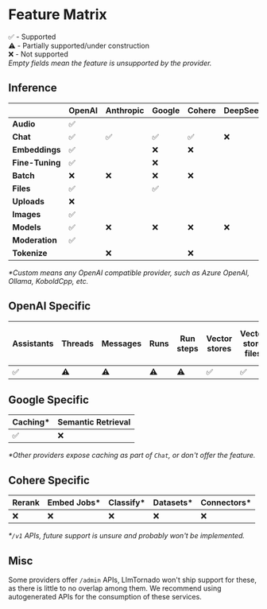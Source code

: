# Feature Matrix

✅ - Supported  
⚠️ - Partially supported/under construction  
❌ - Not supported  
_Empty fields mean the feature is unsupported by the provider._

## Inference

|               | OpenAI | Anthropic | Google | Cohere | DeepSeek | Groq | xAI | Custom* |
|-------|-----------|-----------|-----------| -----------| -----------| -----------| -----------| -----------|
|**Audio**      | ✅ |    |     |     |   |     |     |     |
|**Chat**       | ✅ | ✅ | ✅ | ✅ | ❌ | ✅ | ❌ |  ✅ |
|**Embeddings** | ✅ |    | ❌  | ❌ |    |    | ❌  |    |
|**Fine-Tuning**| ✅ |    | ❌  |    |    |    |      |    |
|**Batch**      | ❌ | ❌ | ❌ | ❌ |    | ❌ |     |    |
|**Files**      | ✅ |    | ✅ |     |    |     |     |    |
|**Uploads**    | ❌ |    |     |    |    |     |     |    |
|**Images**     | ✅ |    |     |    |    |     |     |    |
|**Models**     | ✅ | ❌ | ❌ | ❌ | ❌ | ❌ | ❌ | ✅ |
|**Moderation** | ✅ |    |     |    |    |     |     |    |
|**Tokenize**   |    | ❌ |     | ❌ |    |     |     |    |

_*Custom means any OpenAI compatible provider, such as Azure OpenAI, Ollama, KoboldCpp, etc._

## OpenAI Specific

 Assistants | Threads | Messages | Runs | Run steps | Vector stores | Vector store files | Vector store file batches | Realtime |
|-----------|------------|---------|----------|------| ---------------|-------------------|-------------------------|-----------|
| ✅ | ⚠️ | ⚠️ | ⚠️ | ⚠️ | ✅ | ✅ | ✅  | ❌ |

## Google Specific

 Caching* | Semantic Retrieval 
|-----------|------------ |
| ✅ | ❌ |  

_*Other providers expose caching as part of `Chat`, or don't offer the feature._


## Cohere Specific

 Rerank | Embed Jobs* | Classify* | Datasets* | Connectors* |
|-----------|------------ | ------------ | ------------ | ------------ |
| ❌ | ❌ |  ❌ | ❌ | ❌ | ❌

_*`/v1` APIs, future support is unsure and probably won't be implemented._

## Misc

Some providers offer `/admin` APIs, LlmTornado won't ship support for these, as there is little to no overlap among them. We recommend using autogenerated APIs for the consumption of these services.
